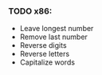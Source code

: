### TODO x86:
- Leave longest number
- Remove last number
- Reverse digits
- Reverse letters
- Capitalize words
